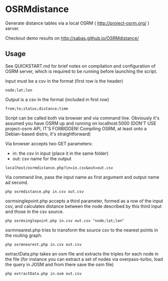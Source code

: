 OSRMdistance
============

Generate distance tables via a local OSRM ( http://project-osrm.org/ ) server.

Checkout demo results on http://sabas.github.io/OSRMdistance/

Usage
-----

See QUICKSTART.md for brief notes on compilation and configuration of OSRM server, which is required to be running before launching the script.

Input must be a csv in the format (first row is the header)

```
node;lat;lon
```

Output is a csv in the format (included in first row)

```
from;to;status;distance;time
```

Script can be called both via browser and via command line. 
Obviously it's assumed you have OSRM up and running on localhost:5000 (DON'T USE project-osrm API, IT'S FORBIDDEN! Compiling OSRM, at least onto a Debian-based distro, it's straightforward)

Via browser accepts two GET parameters:
 * in: the csv in input (place it in the same folder)
 * out: csv name for the output
 
```
localhost/osrmdistance.php?in=in.csv&out=out.csv
```

Via command line, pass the input name as first argument and output name ad second.

```
php osrmdistance.php in.csv out.csv
```

osrmsinglepoint.php accepts a third parameter, formed as a row of the input csv, and calculates distance between the node described by this third input and those in the csv source.

```
php osrmsinglepoint.php in.csv out.csv "node;lat;lon"
```

osrmnearest.php tries to transform the source csv to the nearest points in the routing graph.

```
php osrmnearest.php in.csv out.csv
```

extractData.php takes an osm file and extracts the triples for each node in the file (for instance you can extract a set of nodes via overpass-turbo, load the query in JOSM and from there save the osm file)

```
php extractData.php in.osm out.csv
```
